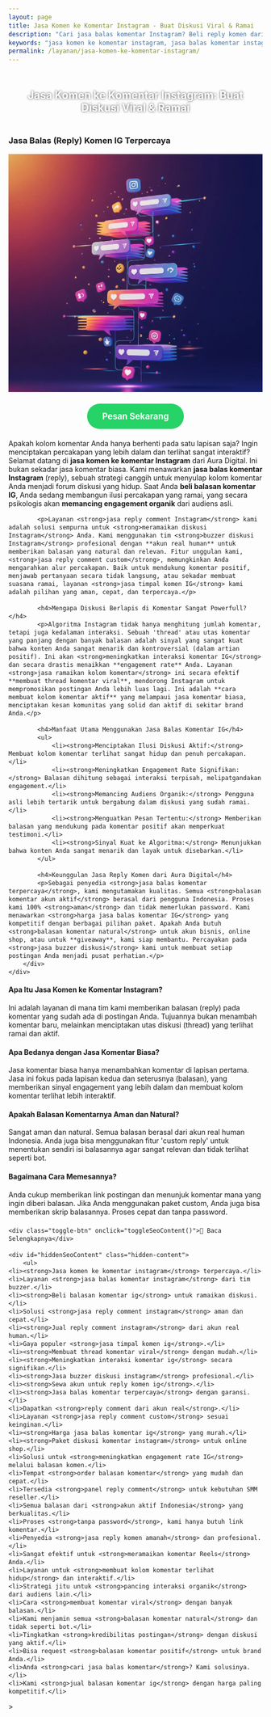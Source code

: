 ```yaml
---
layout: page
title: Jasa Komen ke Komentar Instagram - Buat Diskusi Viral & Ramai
description: "Cari jasa balas komentar Instagram? Beli reply komen dari akun real untuk ramaikan diskusi & pancing interaksi. Layanan buzzer komentar terpercaya untuk buat thread viral."
keywords: "jasa komen ke komentar instagram, jasa balas komentar instagram, jasa reply comment instagram, beli balasan komentar ig, jual reply comment instagram, jasa timpal komen ig, jasa ramaikan diskusi instagram, membuat thread komentar viral, meningkatkan interaksi komentar ig, memancing engagement organik, cara membuat kolom komentar aktif, jasa buzzer diskusi instagram, tim buzzer untuk balas komen, sewa akun untuk reply komen ig, jasa panel reply comment, jasa balas komentar terpercaya, reply comment dari akun real, balasan komentar akun aktif, jasa reply ig aman, jasa reply comment custom"
permalink: /layanan/jasa-komen-ke-komentar-instagram/
---
```


<script type="application/ld+json">
{
  "@context": "https://schema.org",
  "@graph": [
    {
      "@type": "WebSite",
      "@id": "https://auradigital.id/#website",
      "url": "https://auradigital.id/",
      "name": "auradigital.id"
    },
    {
      "@type": "WebPage",
      "@id": "https://auradigital.id/layanan/jasa-komen-ke-komentar-instagram/#webpage",
      "url": "https://auradigital.id/layanan/jasa-komen-ke-komentar-instagram/",
      "name": "Jasa Balas Komentar Instagram | Buat Diskusi Terlihat Ramai",
      "isPartOf": {
        "@id": "https://auradigital.id/#website"
      },
      "breadcrumb": {
        "@id": "https://auradigital.id/layanan/jasa-komen-ke-komentar-instagram/#breadcrumb"
      },
      "description": "Butuh jasa balas komentar (reply) di Instagram? Kami adalah solusi untuk membuat diskusi di kolom komentar Anda terlihat ramai dan aktif. Layanan buzzer terpercaya untuk memancing interaksi dan membuat thread komen viral."
    },
    {
      "@type": "Service",
      "name": "Jasa Komen ke Komentar (Reply) Instagram",
      "serviceType": "Social Media Engagement",
      "provider": {
        "@type": "WebSite",
        "name": "auradigital.id",
        "url": "https://auradigital.id/"
      },
      "areaServed": {
        "@type": "Country",
        "name": "Indonesia"
      },
      "description": "Jasa balas komentar (reply) Instagram dari akun real human untuk membuat diskusi di kolom komentar Anda menjadi viral. Layanan terpercaya untuk memancing interaksi dan meningkatkan engagement rate."
    },
    {
      "@type": "Product",
      "name": "Paket Balasan Komentar Instagram",
      "image": "https://raw.githubusercontent.com/AzkaAtta/azkaatta.github.io/main/image/jasa-komen-ke-komentar-instagram.webp",
      "description": "Beli paket balasan (reply) untuk komentar di Instagram. Dikerjakan oleh tim buzzer profesional untuk membuat thread diskusi terlihat ramai, aktif, dan memancing interaksi organik. Solusi aman dan cepat.",
      "brand": {
        "@type": "Brand",
        "name": "auradigital.id"
      },
      "offers": {
        "@type": "Offer",
        "priceCurrency": "IDR",
        "price": "3000",
        "availability": "https://schema.org/InStock",
        "url": "https://auradigital.id/layanan/jasa-komen-ke-komentar-instagram/"
      }
    },
    {
      "@type": "BreadcrumbList",
      "@id": "https://auradigital.id/layanan/jasa-komen-ke-komentar-instagram/#breadcrumb",
      "itemListElement": [
        {
          "@type": "ListItem",
          "position": 1,
          "name": "Home",
          "item": "https://auradigital.id/"
        },
        {
          "@type": "ListItem",
          "position": 2,
          "name": "Layanan",
          "item": "https://auradigital.id/layanan/"
        },
        {
          "@type": "ListItem",
          "position": 3,
          "name": "Jasa Komen ke Komentar Instagram",
          "item": "https://auradigital.id/layanan/jasa-komen-ke-komentar-instagram/"
        }
      ]
    },
    {
      "@type": "FAQPage",
      "mainEntity": [
        {
          "@type": "Question",
          "name": "Apa itu Jasa Komen ke Komentar Instagram?",
          "acceptedAnswer": {
            "@type": "Answer",
            "text": "Ini adalah layanan di mana tim kami memberikan balasan (reply) pada komentar yang sudah ada di postingan Instagram Anda untuk menciptakan ilusi diskusi yang ramai dan aktif, seolah-olah terjadi percakapan mendalam."
          }
        },
        {
          "@type": "Question",
          "name": "Apa manfaat utama dari layanan ini?",
          "acceptedAnswer": {
            "@type": "Answer",
            "text": "Manfaat utamanya adalah meningkatkan engagement rate secara signifikan dan membuat kolom komentar Anda terlihat sangat hidup. Ini akan memancing pengguna organik untuk ikut berdiskusi dan memberi sinyal kuat pada algoritma."
          }
        },
        {
          "@type": "Question",
          "name": "Apakah balasan komentarnya aman dan natural?",
          "acceptedAnswer": {
            "@type": "Answer",
            "text": "Sangat aman dan natural. Semua balasan berasal dari akun real human Indonesia. Anda juga bisa menggunakan fitur 'custom reply' untuk menentukan sendiri isi balasannya agar sangat relevan."
          }
        }
      ]
    }
  ]
}
</script>

<h2 style="text-align: center; color: #fff; text-shadow: 0 0 4px rgba(0,0,0,0.7); padding: 20px 15px;">
    Jasa Komen ke Komentar Instagram: Buat Diskusi Viral & Ramai
</h2>

<div class="jasa-top-komen-tiktok-container">
    <div class="service-card" id="jasa-komen-ke-komentar-instagram-card" onclick="toggleService(this)">
        <h3>Jasa Balas (Reply) Komen IG Terpercaya</h3>
        <img src="https://raw.githubusercontent.com/AzkaAtta/azkaatta.github.io/main/image/jasa-komen-ke-komentar-instagram.webp" alt="Jasa Balas Komentar Instagram untuk Diskusi Viral" style="max-width:100%; height:auto;" loading="lazy">
        <a href="https://wa.me/62895402343693?text=Halo,%20saya%20tertarik%20dengan%20Jasa%20Komen%20ke%20Komentar%20Instagram.%20Bisa%20info%20lebih%20lanjut?" target="_blank" class="whatsapp-button" style="display: block; width: fit-content; margin: 20px auto; padding: 15px 30px; background-color: #25D366; color: white; text-align: center; text-decoration: none; border-radius: 50px; font-size: 1.2em; font-weight: bold; transition: background-color 0.3s ease;">
            Pesan Sekarang
        </a>
        <div class="service-description">
            <p>Apakah kolom komentar Anda hanya berhenti pada satu lapisan saja? Ingin menciptakan percakapan yang lebih dalam dan terlihat sangat interaktif? Selamat datang di <strong>jasa komen ke komentar Instagram</strong> dari Aura Digital. Ini bukan sekadar jasa komentar biasa. Kami menawarkan <strong>jasa balas komentar Instagram</strong> (reply), sebuah strategi canggih untuk menyulap kolom komentar Anda menjadi forum diskusi yang hidup. Saat Anda <strong>beli balasan komentar IG</strong>, Anda sedang membangun ilusi percakapan yang ramai, yang secara psikologis akan <strong>memancing engagement organik</strong> dari audiens asli.</p>

            <p>Layanan <strong>jasa reply comment Instagram</strong> kami adalah solusi sempurna untuk <strong>meramaikan diskusi Instagram</strong> Anda. Kami menggunakan tim <strong>buzzer diskusi Instagram</strong> profesional dengan **akun real human** untuk memberikan balasan yang natural dan relevan. Fitur unggulan kami, <strong>jasa reply comment custom</strong>, memungkinkan Anda mengarahkan alur percakapan. Baik untuk mendukung komentar positif, menjawab pertanyaan secara tidak langsung, atau sekadar membuat suasana ramai, layanan <strong>jasa timpal komen IG</strong> kami adalah pilihan yang aman, cepat, dan terpercaya.</p>

            <h4>Mengapa Diskusi Berlapis di Komentar Sangat Powerfull?</h4>
            <p>Algoritma Instagram tidak hanya menghitung jumlah komentar, tetapi juga kedalaman interaksi. Sebuah 'thread' atau utas komentar yang panjang dengan banyak balasan adalah sinyal yang sangat kuat bahwa konten Anda sangat menarik dan kontroversial (dalam artian positif). Ini akan <strong>meningkatkan interaksi komentar IG</strong> dan secara drastis menaikkan **engagement rate** Anda. Layanan <strong>jasa ramaikan kolom komentar</strong> ini secara efektif **membuat thread komentar viral**, mendorong Instagram untuk mempromosikan postingan Anda lebih luas lagi. Ini adalah **cara membuat kolom komentar aktif** yang melampaui jasa komentar biasa, menciptakan kesan komunitas yang solid dan aktif di sekitar brand Anda.</p>

            <h4>Manfaat Utama Menggunakan Jasa Balas Komentar IG</h4>
            <ul>
                <li><strong>Menciptakan Ilusi Diskusi Aktif:</strong> Membuat kolom komentar terlihat sangat hidup dan penuh percakapan.</li>
                <li><strong>Meningkatkan Engagement Rate Signifikan:</strong> Balasan dihitung sebagai interaksi terpisah, melipatgandakan engagement.</li>
                <li><strong>Memancing Audiens Organik:</strong> Pengguna asli lebih tertarik untuk bergabung dalam diskusi yang sudah ramai.</li>
                <li><strong>Menguatkan Pesan Tertentu:</strong> Memberikan balasan yang mendukung pada komentar positif akan memperkuat testimoni.</li>
                <li><strong>Sinyal Kuat ke Algoritma:</strong> Menunjukkan bahwa konten Anda sangat menarik dan layak untuk disebarkan.</li>
            </ul>

            <h4>Keunggulan Jasa Reply Komen dari Aura Digital</h4>
            <p>Sebagai penyedia <strong>jasa balas komentar terpercaya</strong>, kami mengutamakan kualitas. Semua <strong>balasan komentar akun aktif</strong> berasal dari pengguna Indonesia. Proses kami 100% <strong>aman</strong> dan tidak memerlukan password. Kami menawarkan <strong>harga jasa balas komentar IG</strong> yang kompetitif dengan berbagai pilihan paket. Apakah Anda butuh <strong>balasan komentar natural</strong> untuk akun bisnis, online shop, atau untuk **giveaway**, kami siap membantu. Percayakan pada <strong>jasa buzzer diskusi</strong> kami untuk membuat setiap postingan Anda menjadi pusat perhatian.</p>
        </div>
    </div>
</div>

<style>
  /* Struktur CSS Anda tidak diubah */
</style>

<div class="accordion">
  <div class="accordion-item">
    <div class="accordion-title"><h4>Apa Itu Jasa Komen ke Komentar Instagram?</h4></div>
    <div class="accordion-content">
      Ini adalah layanan di mana tim kami memberikan balasan (reply) pada komentar yang sudah ada di postingan Anda. Tujuannya bukan menambah komentar baru, melainkan menciptakan utas diskusi (thread) yang terlihat ramai dan aktif.
    </div>
  </div>

  <div class="accordion-item">
    <div class="accordion-title"><h4>Apa Bedanya dengan Jasa Komentar Biasa?</h4></div>
    <div class="accordion-content">
      Jasa komentar biasa hanya menambahkan komentar di lapisan pertama. Jasa ini fokus pada lapisan kedua dan seterusnya (balasan), yang memberikan sinyal engagement yang lebih dalam dan membuat kolom komentar terlihat lebih interaktif.
    </div>
  </div>

  <div class="accordion-item">
    <div class="accordion-title"><h4>Apakah Balasan Komentarnya Aman dan Natural?</h4></div>
    <div class="accordion-content">
      Sangat aman dan natural. Semua balasan berasal dari akun real human Indonesia. Anda juga bisa menggunakan fitur 'custom reply' untuk menentukan sendiri isi balasannya agar sangat relevan dan tidak terlihat seperti bot.
    </div>
  </div>
  
  <div class="accordion-item">
    <div class="accordion-title"><h4>Bagaimana Cara Memesannya?</h4></div>
    <div class="accordion-content">
      Anda cukup memberikan link postingan dan menunjuk komentar mana yang ingin diberi balasan. Jika Anda menggunakan paket custom, Anda juga bisa memberikan skrip balasannya. Proses cepat dan tanpa password.
    </div>
  </div>
</div>

<script>
  // Struktur JS Anda tidak diubah
</script>


<style>
  /* Struktur CSS Anda tidak diubah */
</style>

<div class="toggle-container">

    <div class="toggle-btn" onclick="toggleSeoContent()">📌 Baca Selengkapnya</div>
    
    <div id="hiddenSeoContent" class="hidden-content">
        <ul>
    <li><strong>Jasa komen ke komentar instagram</strong> terpercaya.</li>
    <li>Layanan <strong>jasa balas komentar instagram</strong> dari tim buzzer.</li>
    <li><strong>Beli balasan komentar ig</strong> untuk ramaikan diskusi.</li>
    <li>Solusi <strong>jasa reply comment instagram</strong> aman dan cepat.</li>
    <li><strong>Jual reply comment instagram</strong> dari akun real human.</li>
    <li>Gaya populer <strong>jasa timpal komen ig</strong>.</li>
    <li><strong>Membuat thread komentar viral</strong> dengan mudah.</li>
    <li><strong>Meningkatkan interaksi komentar ig</strong> secara signifikan.</li>
    <li><strong>Jasa buzzer diskusi instagram</strong> profesional.</li>
    <li><strong>Sewa akun untuk reply komen ig</strong>.</li>
    <li><strong>Jasa balas komentar terpercaya</strong> dengan garansi.</li>
    <li>Dapatkan <strong>reply comment dari akun real</strong>.</li>
    <li>Layanan <strong>jasa reply comment custom</strong> sesuai keinginan.</li>
    <li><strong>Harga jasa balas komentar ig</strong> yang murah.</li>
    <li><strong>Paket diskusi komentar instagram</strong> untuk online shop.</li>
    <li>Solusi untuk <strong>meningkatkan engagement rate IG</strong> melalui balasan komen.</li>
    <li>Tempat <strong>order balasan komentar</strong> yang mudah dan cepat.</li>
    <li>Tersedia <strong>panel reply comment</strong> untuk kebutuhan SMM reseller.</li>
    <li>Semua balasan dari <strong>akun aktif Indonesia</strong> yang berkualitas.</li>
    <li>Proses <strong>tanpa password</strong>, kami hanya butuh link komentar.</li>
    <li>Penyedia <strong>jasa reply komen amanah</strong> dan profesional.</li>
    <li>Sangat efektif untuk <strong>meramaikan komentar Reels</strong> Anda.</li>
    <li>Layanan untuk <strong>membuat kolom komentar terlihat hidup</strong> dan interaktif.</li>
    <li>Strategi jitu untuk <strong>pancing interaksi organik</strong> dari audiens lain.</li>
    <li>Cara <strong>membuat komentar viral</strong> dengan banyak balasan.</li>
    <li>Kami menjamin semua <strong>balasan komentar natural</strong> dan tidak seperti bot.</li>
    <li>Tingkatkan <strong>kredibilitas postingan</strong> dengan diskusi yang aktif.</li>
    <li>Bisa request <strong>balasan komentar positif</strong> untuk brand Anda.</li>
    <li>Anda <strong>cari jasa balas komentar</strong>? Kami solusinya.</li>
    <li>Kami <strong>jual balasan komentar ig</strong> dengan harga paling kompetitif.</li>
</ul>
    </div>
</div>

<style>
    .toggle-container {
        margin-top: 20px; 
    }
    .toggle-btn {
        cursor: pointer;
        /* Warna tombol diubah agar kontras dengan background gelap */
        color: #67e8f9; /* Biru Cyan Terang */
        text-decoration: underline;
        display: inline-block;
        font-weight: bold;
        text-shadow: 0 1px 2px rgba(0,0,0,0.5);
    }
    .hidden-content {
        /* KUNCI #1: Konten disembunyikan di awal */
        display: none; 
        
        /* KUNCI #2: Style diubah menjadi transparan & teks putih */
        background: rgba(0, 0, 0, 0.25); /* Background semi-transparan gelap */
        backdrop-filter: blur(8px);
        color: #ffffff; /* Warna teks utama menjadi putih */
        border: 1px solid rgba(255, 255, 255, 0.15); /* Border efek kaca */
        
        margin-top: 15px;
        padding: 20px;
        border-radius: 12px;
        text-shadow: 0 1px 2px rgba(0,0,0,0.5); /* Bayangan agar teks mudah dibaca */
    }
    .hidden-content ul {
        margin: 0;
        padding-left: 20px;
    }
    .hidden-content li {
        margin-bottom: 8px;
    }
    .hidden-content strong {
        color: #93c5fd; /* Warna biru muda untuk keyword */
    }
</style>>

<script>
    function toggleSeoContent() {
        var content = document.getElementById("hiddenSeoContent");
        var button = document.querySelector(".toggle-btn");
        
        // Cek apakah konten sedang tersembunyi atau tidak
        if (content.style.display === "none" || content.style.display === "") {
            content.style.display = "block";
            button.textContent = "📌 Tutup Selengkapnya";
        } else {
            content.style.display = "none";
            button.textContent = "📌 Baca Selengkapnya";
        }
    }
</script>
<script>
    // Struktur JS Anda tidak diubah
</script>
